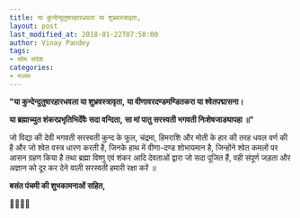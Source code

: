 ```yaml
---
title: या कुन्देन्दुतुषारहारधवला या शुभ्रवस्त्रावृता,
layout: post
last_modified_at: 2018-01-22T07:58:00
author: Vinay Pandey
tags:
- सोम संदेश
categories:
- मध्यम
---
```

**"या कुन्देन्दुतुषारहारधवला या शुभ्रवस्त्रावृता,**
**या वीणावरदण्डमण्डितकरा या श्वेतपद्मासना।**

**या ब्रह्माच्युत शंकरप्रभृतिभिर्देवैः सदा वन्दिता,**
**सा मां पातु सरस्वती भगवती निःशेषजाड्यापहा ॥"**

जो विद्या की देवी भगवती सरस्वती कुन्द के फूल, चंद्रमा, हिमराशि और मोती के हार की तरह धवल वर्ण की है और जो श्वेत वस्त्र धारण करती है, जिनके हाथ में वीणा-दण्ड शोभायमान है, जिन्होंने श्वेत कमलों पर आसन ग्रहण किया है तथा ब्रह्मा विष्णु एवं शंकर आदि देवताओं द्वारा जो सदा पूजित हैं, वही संपूर्ण जड़ता और अज्ञान को दूर कर देने वाली सरस्वती हमारी रक्षा करें ॥

**बसंत पंचमी की शुभकामनाओं सहित,**

🙏🌷🌷🙏


